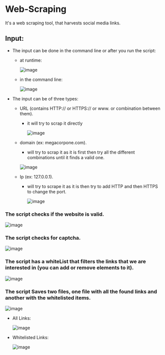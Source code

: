 # Web-Scraping
 It's a web scraping tool, that harvests social media links.

## Input:

- The input can be done in the command line or after you run the script:
  - at runtime:
  
    ![image](https://user-images.githubusercontent.com/81851926/179396781-fa4efa6c-0db0-4a57-b198-40a3c6f6a173.png)
    
  - in the command line:
  
    ![image](https://user-images.githubusercontent.com/81851926/179396906-358e066f-fc19-4e75-91de-e6623e78c14f.png)


- The input can be of three types:

  - URL (contains HTTP:// or HTTPS:// or www. or combination between them).
    - it will try to scrap it directly
    
      ![image](https://user-images.githubusercontent.com/81851926/179396964-c4e40e27-0a52-4795-aef3-5c7f5f0c4a68.png)

  - domain (ex: megacorpone.com).
    - will try to scrap it as it is first then try all the different combinations until it finds a valid one.
     
     ![image](https://user-images.githubusercontent.com/81851926/179397177-9bc5f010-c537-484a-8b17-04035efba72c.png)

  - Ip (ex: 127.0.0.1).
    - will try to scrape it as it is then try to add HTTP and then HTTPS to change the port.
      
      ![image](https://user-images.githubusercontent.com/81851926/179397522-0c17d6e3-8ae6-4baa-898d-c97765120804.png)


### The script checks if the website is valid.
  
  ![image](https://user-images.githubusercontent.com/81851926/179397242-5b11cfa0-4c68-4977-8f02-a7189d3e2bd8.png)

### The script checks for captcha.
  
  ![image](https://user-images.githubusercontent.com/81851926/179397219-c3b14460-4895-438f-87a4-80224acabdf8.png)

### The script has a whiteList that filters the links that we are interested in (you can add or remove elements to it).
  
  ![image](https://user-images.githubusercontent.com/81851926/179397367-66af6c25-e350-4fe3-a80e-fcf191feedc1.png)

### The script Saves two files, one file with all the found links and another with the whitelisted items.

![image](https://user-images.githubusercontent.com/81851926/179397409-ffed665e-5e84-418e-89d4-f6f92c1324a6.png)

  - All Links:
    
    ![image](https://user-images.githubusercontent.com/81851926/179397440-a31f90d8-d875-490e-9ba0-f95a61e9f81b.png)

  - Whitelisted Links:
    
    ![image](https://user-images.githubusercontent.com/81851926/179397458-554923df-c156-4b79-9beb-9a774faa47b4.png)

